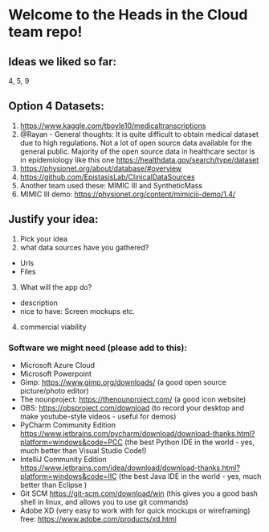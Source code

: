 # Welcome to the Heads in the Cloud team repo!

## Ideas we liked so far:
4, 5, 9

## Option 4 Datasets:
1. https://www.kaggle.com/tboyle10/medicaltranscriptions
2. @Rayan - General thoughts: It is quite difficult to obtain medical dataset due to high regulations. Not a lot of open source data available for the general public. Majority of the open source data in healthcare sector is in epidemiology like this one https://healthdata.gov/search/type/dataset 
3. https://physionet.org/about/database/#overview
4. https://github.com/EpistasisLab/ClinicalDataSources
5. Another team used these: MIMIC III and SyntheticMass
6. MIMIC III demo: https://physionet.org/content/mimiciii-demo/1.4/

## Justify your idea: 
1)	Pick your idea 
2)	what data sources have you gathered?
- Urls
- Files
3)	What will the app do?
- description
- nice to have: Screen mockups etc.
4)	commercial viability

### Software we might need (please add to this):

- Microsoft Azure Cloud
- Microsoft Powerpoint
- Gimp: https://www.gimp.org/downloads/ (a good open source picture/photo editor)
- The nounproject: https://thenounproject.com/ (a good icon website)
- OBS: https://obsproject.com/download (to record your desktop and make youtube-style videos - useful for demos)
- PyCharm Community Edition https://www.jetbrains.com/pycharm/download/download-thanks.html?platform=windows&code=PCC (the best Python IDE in the world - yes, much better than Visual Studio Code!)
- IntelliJ Community Edition https://www.jetbrains.com/idea/download/download-thanks.html?platform=windows&code=IIC (the best Java IDE in the world - yes, much better than Eclipse )
- Git SCM https://git-scm.com/download/win (this gives you a good bash shell in linux, and allows you to use git commands)
- Adobe XD (very easy to work with for quick mockups or wireframing) free: https://www.adobe.com/products/xd.html



